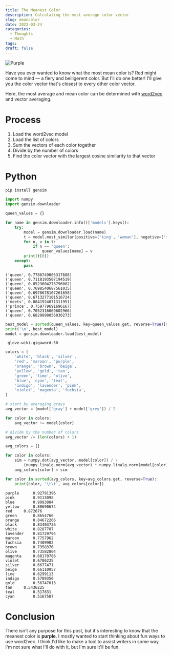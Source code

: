 ```yaml
---
title: The Meanest Color
description: Calculating the most average color vector
slug: meancolor
date: 2022-03-24
categories:
  - Thoughts
  - Math
tags:
draft: false
---
```


![Purple](/images/purple.webp)

Have you ever wanted to know what the most mean color is? Red might come to mind — a fiery and belligerent color. But I'll do one better! I'll give you the color vector that's closest to every other color vector.

Here, the most average and mean color can be determined with [word2vec](https://radimrehurek.com/gensim/index.html) and vector averaging.

# Process

1. Load the word2vec model
2. Load the list of colors
3. Sum the vectors of each color together
4. Divide by the number of colors
5. Find the color vector with the largest cosine similarity to that vector

# Python

```python
pip install gensim
```

```python
import numpy
import gensim.downloader
```

```python
queen_values = {}

for name in gensim.downloader.info()['models'].keys():
    try:
        model = gensim.downloader.load(name)
        t = model.most_similar(positive=['king', 'woman'], negative=['man'])
        for n, v in t:
            if n == 'queen':
                queen_values[name] = v
        print(t[0])
    except:
        pass
```

    ('queen', 0.7786749005317688)
    ('queen', 0.7118193507194519)
    ('queen', 0.8523604273796082)
    ('queen', 0.7698540687561035)
    ('queen', 0.6978678107261658)
    ('queen', 0.6713277101516724)
    ('meets', 0.8841924071311951)
    ('prince', 0.759779691696167)
    ('queen', 0.7052316069602966)
    ('queen', 0.6820898056030273)

```python
best_model = sorted(queen_values, key=queen_values.get, reverse=True)[0]
print('\n', best_model)
model = gensim.downloader.load(best_model)
```

     glove-wiki-gigaword-50

```python
colors = [
    'white', 'black', 'silver',
    'red', 'maroon', 'purple',
    'orange', 'brown', 'beige',
    'yellow', 'gold', 'tan',
    'green', 'lime', 'olive',
    'blue', 'cyan', 'teal',
    'indigo', 'lavender', 'pink',
    'violet', 'magenta', 'fuchsia',
]
```

```python
# start by averaging grays
avg_vector = (model['gray'] + model['grey']) / 2

for color in colors:
    avg_vector += model[color]

# divide by the number of colors
avg_vector /= (len(colors) + 1)
```

```python
avg_colors = {}

for color in colors:
    sim = numpy.dot(avg_vector, model[color]) / \
        (numpy.linalg.norm(avg_vector) * numpy.linalg.norm(model[color]))
    avg_colors[color] = sim
```

```python
for color in sorted(avg_colors, key=avg_colors.get, reverse=True):
    print(color, '\t\t', avg_colors[color])
```

    purple		0.92791396
    pink		0.9113098
    blue		0.9093884
    yellow		0.88690674
    red		0.872676
    green		0.8654766
    orange		0.84672266
    black		0.83403736
    white		0.8287787
    lavender	0.81729794
    maroon		0.7757962
    fuchsia		0.7409902
    brown		0.7358376
    olive		0.73582804
    magenta		0.68170786
    violet		0.6786235
    silver		0.6677471
    beige		0.66110957
    lime		0.6299113
    indigo		0.5789356
    gold		0.56747013
    tan		0.5436225
    teal		0.517831
    cyan		0.5167587

# Conclusion

There isn't any purpose for this post, but it's interesting to know that the meanest color is **purple**. I mostly wanted to start thinking about fun ways to use word2vec. I think I'd like to make a tool to assist writers in some way. I'm not sure what I'll do with it, but I'm sure it'll be fun.
